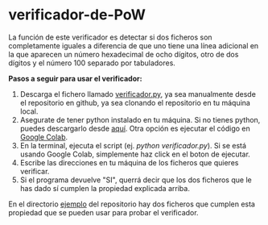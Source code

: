 # verificador-de-PoW

La función de este verificador es detectar si dos ficheros son completamente iguales a diferencia de que uno tiene una línea adicional en la que aparecen un número hexadecimal de ocho dígitos, otro de dos dígitos y el número 100 separado por tabuladores.

**Pasos a seguir para usar el verificador:**

1. Descarga el fichero llamado [verificador.py](verificador.py), ya sea manualmente desde el repositorio en github, ya sea clonando el repositorio en tu máquina local.
2. Asegurate de tener python instalado en tu máquina. Si no tienes python, puedes descargarlo desde [aquí](https://www.python.org/downloads/). Otra opción es ejecutar el código en [Google Colab](https://colab.google).
3. En la terminal, ejecuta el script (ej. *python verificador.py*). Si se está usando Google Colab, simplemente haz click en el boton de ejecutar.
4. Escribe las direcciones en tu máquina de los ficheros que quieres verificar.
5. Si el programa devuelve "SI", querrá decir que los dos ficheros que le has dado sí cumplen la propiedad explicada arriba.

En el directorio [ejemplo](ejemplo) del repositorio hay dos ficheros que cumplen esta propiedad que se pueden usar para probar el verificador.
